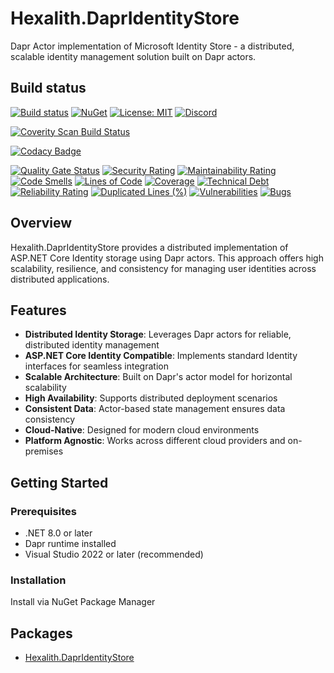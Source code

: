# Hexalith.DaprIdentityStore

Dapr Actor implementation of Microsoft Identity Store - a distributed, scalable identity management solution built on Dapr actors.

## Build status

[![Build status](https://github.com/Hexalith/Hexalith.DaprIdentityStore/actions/workflows/hexalith_build.yml/badge.svg)](https://github.com/Hexalith/Hexalith.DaprIdentityStore/actions)
[![NuGet](https://img.shields.io/nuget/v/Hexalith.DaprIdentityStore.Abstractions.svg)](https://www.nuget.org/packages/Hexalith.DaprIdentityStore.Abstractions)
[![License: MIT](https://img.shields.io/github/license/hexalith/hexalith.Security)](https://github.com/hexalith/hexalith.Security/blob/main/LICENSE)
[![Discord](https://img.shields.io/discord/1063152441819942922?label=Discord&logo=discord&logoColor=white&color=d82679)](https://discordapp.com/channels/1102166958918610994/1102166958918610997)
  
[![Coverity Scan Build Status](https://scan.coverity.com/projects/31039/badge.svg)](https://scan.coverity.com/projects/hexalith-hexalith-dapridentitystore)
  
[![Codacy Badge](https://app.codacy.com/project/badge/Grade/9f3644b4447a401189fcbd10738dd964)](https://app.codacy.com/gh/Hexalith/Hexalith.DaprIdentityStore/dashboard?utm_source=gh&utm_medium=referral&utm_content=&utm_campaign=Badge_grade)
  
[![Quality Gate Status](https://sonarcloud.io/api/project_badges/measure?project=Hexalith_Hexalith.DaprIdentityStore&metric=alert_status)](https://sonarcloud.io/summary/new_code?id=Hexalith_Hexalith.DaprIdentityStore)
[![Security Rating](https://sonarcloud.io/api/project_badges/measure?project=Hexalith_Hexalith.DaprIdentityStore&metric=security_rating)](https://sonarcloud.io/summary/new_code?id=Hexalith_Hexalith.DaprIdentityStore)
[![Maintainability Rating](https://sonarcloud.io/api/project_badges/measure?project=Hexalith_Hexalith.DaprIdentityStore&metric=sqale_rating)](https://sonarcloud.io/summary/new_code?id=Hexalith_Hexalith.DaprIdentityStore)
[![Code Smells](https://sonarcloud.io/api/project_badges/measure?project=Hexalith_Hexalith.DaprIdentityStore&metric=code_smells)](https://sonarcloud.io/summary/new_code?id=Hexalith_Hexalith.DaprIdentityStore)
[![Lines of Code](https://sonarcloud.io/api/project_badges/measure?project=Hexalith_Hexalith.DaprIdentityStore&metric=ncloc)](https://sonarcloud.io/summary/new_code?id=Hexalith_Hexalith.DaprIdentityStore)
[![Coverage](https://sonarcloud.io/api/project_badges/measure?project=Hexalith_Hexalith.DaprIdentityStore&metric=coverage)](https://sonarcloud.io/summary/new_code?id=Hexalith_Hexalith.DaprIdentityStore)
[![Technical Debt](https://sonarcloud.io/api/project_badges/measure?project=Hexalith_Hexalith.DaprIdentityStore&metric=sqale_index)](https://sonarcloud.io/summary/new_code?id=Hexalith_Hexalith.DaprIdentityStore)
[![Reliability Rating](https://sonarcloud.io/api/project_badges/measure?project=Hexalith_Hexalith.DaprIdentityStore&metric=reliability_rating)](https://sonarcloud.io/summary/new_code?id=Hexalith_Hexalith.DaprIdentityStore)
[![Duplicated Lines (%)](https://sonarcloud.io/api/project_badges/measure?project=Hexalith_Hexalith.DaprIdentityStore&metric=duplicated_lines_density)](https://sonarcloud.io/summary/new_code?id=Hexalith_Hexalith.DaprIdentityStore)
[![Vulnerabilities](https://sonarcloud.io/api/project_badges/measure?project=Hexalith_Hexalith.DaprIdentityStore&metric=vulnerabilities)](https://sonarcloud.io/summary/new_code?id=Hexalith_Hexalith.DaprIdentityStore)
[![Bugs](https://sonarcloud.io/api/project_badges/measure?project=Hexalith_Hexalith.DaprIdentityStore&metric=bugs)](https://sonarcloud.io/summary/new_code?id=Hexalith_Hexalith.DaprIdentityStore)

## Overview

Hexalith.DaprIdentityStore provides a distributed implementation of ASP.NET Core Identity storage using Dapr actors. This approach offers high scalability, resilience, and consistency for managing user identities across distributed applications.

## Features

- **Distributed Identity Storage**: Leverages Dapr actors for reliable, distributed identity management
- **ASP.NET Core Identity Compatible**: Implements standard Identity interfaces for seamless integration
- **Scalable Architecture**: Built on Dapr's actor model for horizontal scalability
- **High Availability**: Supports distributed deployment scenarios
- **Consistent Data**: Actor-based state management ensures data consistency
- **Cloud-Native**: Designed for modern cloud environments
- **Platform Agnostic**: Works across different cloud providers and on-premises

## Getting Started

### Prerequisites

- .NET 8.0 or later
- Dapr runtime installed
- Visual Studio 2022 or later (recommended)

### Installation

Install via NuGet Package Manager

## Packages

- [Hexalith.DaprIdentityStore](Hexalith.DaprIdentityStore/README.md)
